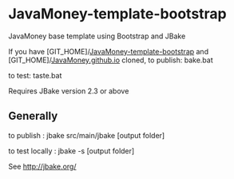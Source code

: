 JavaMoney-template-bootstrap
============================

JavaMoney base template using Bootstrap and JBake

If you have [GIT_HOME]/[JavaMoney-template-bootstrap](https://github.com/JavaMoney/JavaMoney-template-bootstrap "JavaMoney-template-bootstrap") and [GIT_HOME]/[JavaMoney.github.io](https://github.com/JavaMoney/JavaMoney.github.io "JavaMoney.github.io") cloned, 
to publish:  bake.bat

to test:     taste.bat

Requires JBake version 2.3 or above

Generally
---------

to publish : jbake src/main/jbake [output folder]

to test locally : jbake -s [output folder]

See http://jbake.org/